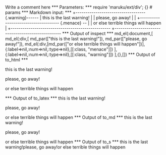 Write a comment here
*** Parameters: ***
require 'maruku/ext/div'; {} # params 
*** Markdown input: ***
+-----------------------------------{.warning}------
| this is the last warning!
|
| please, go away!
|
| +------------------------------------- {.menace} --
| | or else terrible things will happen
| +--------------------------------------------------
+---------------------------------------------------
*** Output of inspect ***
md_el(:document,[
	md_el(:div,[
		md_par(["this is the last warning!"]),
		md_par(["please, go away!"]),
		md_el(:div,[md_par(["or else terrible things will happen"])],{:label=>nil,:num=>nil,:type=>nil},[[:class, "menace"]])
	],{:label=>nil,:num=>nil,:type=>nil},[[:class, "warning"]])
],{},[])
*** Output of to_html ***
<div class='warning'>
<p>this is the last warning!</p>

<p>please, go away!</p>

<div class='menace'>
<p>or else terrible things will happen</p>
</div>
</div>
*** Output of to_latex ***
this is the last warning!

please, go away!

or else terrible things will happen
*** Output of to_md ***
this is the last warning!

please, go away!

or else terrible things will happen
*** Output of to_s ***
this is the last warning!please, go away!or else terrible things will happen
